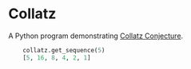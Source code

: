 # Collatz

A Python program demonstrating [Collatz Conjecture](https://en.wikipedia.org/wiki/Collatz_conjecture).
```python
	collatz.get_sequence(5)
	[5, 16, 8, 4, 2, 1]
```